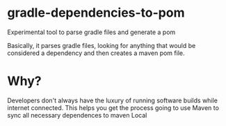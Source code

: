 # gradle-dependencies-to-pom
Experimental tool to parse gradle files and generate a pom

Basically, it parses gradle files, looking for anything that would be considered a dependency and then creates a maven pom file.

# Why?

Developers don't always have the luxury of running software builds while internet connected. This helps you get the process going to use Maven to sync all necessary dependences to maven Local

